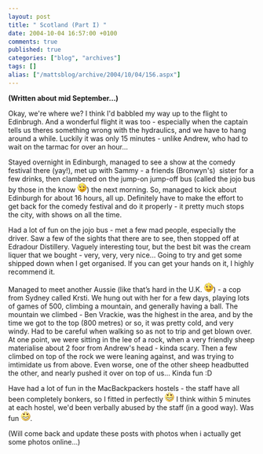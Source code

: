 ```yaml
---
layout: post
title: " Scotland (Part I) "
date: 2004-10-04 16:57:00 +0100
comments: true
published: true
categories: ["blog", "archives"]
tags: []
alias: ["/mattsblog/archive/2004/10/04/156.aspx"]
---
```

<!-- more -->

<P><STRONG>(Written about mid September...)</STRONG></P>
 <P>Okay, we're where we? I think I'd babbled my way up to the flight to Edinbrugh. And a wonderful flight it was too - especially when the captain tells us theres something wrong with the hydraulics, and we have to hang around a while. Luckily it was only 15 minutes - unlike Andrew, who had to wait on the tarmac for over an hour...</P>
 <P>Stayed overnight in Edinburgh, managed to see a show at the comedy festival there (yay!), met up with Sammy - a friends (Bronwyn's)&nbsp; sister for a few drinks, then clambered on the jump-on jump-off bus (called the jojo bus by those in the know <IMG alt=":)" class="emoticon" src="/images/emotions/emotion-1.gif">) the next morning. So, managed to kick about Edinburgh for about 16 hours, all up. Definitely have to make the effort to get back for the comedy festival and do it properly - it pretty much stops the city, with shows on all the time.</P>
 <P>Had a lot of fun on the jojo bus - met a few mad people, especially the driver. Saw a few of the sights that there are to see, then stopped off at Edradour Distillery. Vaguely interesting tour, but the best bit was the cream liquer that we bought - very, very, very nice... Going to try and get some shipped down when I get organised. If you can get your hands on it, I highly recommend it.</P>
 <P>Managed to meet another Aussie (like that&#8217;s hard in the U.K. <IMG alt=":)" class="emoticon" src="/images/emotions/emotion-1.gif">) - a cop from Sydney called Krsti. We hung out with her for a few days, playing lots of games of 500, climbing a mountain, and generally having a ball. The mountain we climbed - Ben Vrackie, was the highest in the area, and by the time we got to the top (800 metres) or so, it was pretty cold, and very windy. Had to be careful when walking so as not to trip and get blown over. At one point, we were sitting in the lee of a rock, when a very friendly sheep materialise about 2 foor from Andrew's head - kinda scary. Then a few climbed on top of the rock we were leaning against, and was trying to imtimidate us from above. Even worse, one of the other sheep headbutted the other, and nearly pushed it over on top of us... Kinda fun :D</P>
 <P>Have had a lot of fun in the MacBackpackers hostels - the staff have all been completely bonkers, so I fitted in perfectly <IMG alt=":D" class="emoticon" src="/images/emotions/emotion-2.gif"> I think within 5 minutes at each hostel, we'd been verbally abused by the staff (in a good way). Was fun <IMG alt=":D" class="emoticon" src="/images/emotions/emotion-2.gif">.</P>
 <P>(Will come back and update these posts with photos when i actually get some photos online...)</P>
